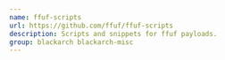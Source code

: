 ```yaml
---
name: ffuf-scripts
url: https://github.com/ffuf/ffuf-scripts
description: Scripts and snippets for ffuf payloads.
group: blackarch blackarch-misc
---
```

